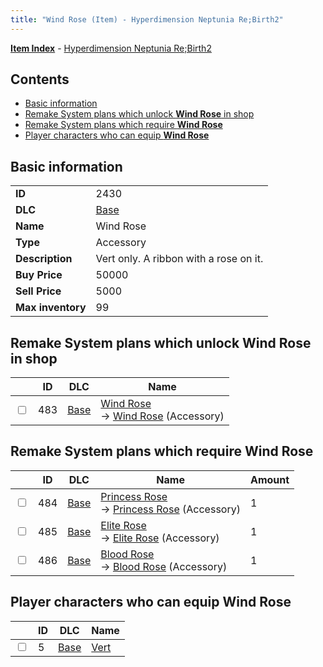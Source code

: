 ```yaml
---
title: "Wind Rose (Item) - Hyperdimension Neptunia Re;Birth2"
---
```


[**Item Index**](/neptunia/rb2/item/index.html) - [Hyperdimension Neptunia Re;Birth2](/neptunia/rb2)

## Contents

- [Basic information](#basic-information)
- [Remake System plans which unlock **Wind Rose** in shop](#remake-system-plans-which-unlock-wind-rose-in-shop)
- [Remake System plans which require **Wind Rose**](#remake-system-plans-which-require-wind-rose)
- [Player characters who can equip **Wind Rose**](#player-characters-who-can-equip-wind-rose)

## Basic information

|   |   |
| -- | -- |
| **ID** | 2430 |
| **DLC** | [Base](/neptunia/rb2/dlc/0-base.html) |
| **Name** | Wind Rose |
| **Type** | Accessory |
| **Description** | Vert only. A ribbon with a rose on it. |
| **Buy Price** | 50000 |
| **Sell Price** | 5000 |
| **Max inventory** | 99 |

## Remake System plans which unlock **Wind Rose** in shop

|    | ID | DLC | Name |
| -- | -- | --- | ---- |
| <input type="checkbox" id="rb2-remake-0-483" class="trackbox" /> | 483 | [Base](/neptunia/rb2/dlc/0-base.html) | [Wind Rose](/neptunia/rb2/remake/0-483-wind-rose.html)<br />→ [Wind Rose](/neptunia/rb2/item/0-2430-wind-rose.html) (Accessory) |

## Remake System plans which require **Wind Rose**

|    | ID | DLC | Name | Amount |
| -- | -- | --- | ---- | ------ |
| <input type="checkbox" id="rb2-remake-0-484" class="trackbox" /> | 484 | [Base](/neptunia/rb2/dlc/0-base.html) | [Princess Rose](/neptunia/rb2/remake/0-484-princess-rose.html)<br />→ [Princess Rose](/neptunia/rb2/item/0-2431-princess-rose.html) (Accessory) | 1 |
| <input type="checkbox" id="rb2-remake-0-485" class="trackbox" /> | 485 | [Base](/neptunia/rb2/dlc/0-base.html) | [Elite Rose](/neptunia/rb2/remake/0-485-elite-rose.html)<br />→ [Elite Rose](/neptunia/rb2/item/0-2432-elite-rose.html) (Accessory) | 1 |
| <input type="checkbox" id="rb2-remake-0-486" class="trackbox" /> | 486 | [Base](/neptunia/rb2/dlc/0-base.html) | [Blood Rose](/neptunia/rb2/remake/0-486-blood-rose.html)<br />→ [Blood Rose](/neptunia/rb2/item/0-2433-blood-rose.html) (Accessory) | 1 |

## Player characters who can equip **Wind Rose**

|    | ID | DLC | Name |
| -- | -- | --- | ---- |
| <input type="checkbox" id="rb2-player-0-5" class="trackbox" /> | 5 | [Base](/neptunia/rb2/dlc/0-base.html) | [Vert](/neptunia/rb2/player/0-5-vert.html) |